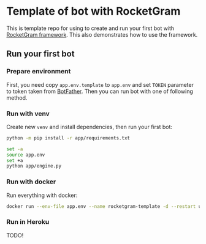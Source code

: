 # Template of bot with RocketGram

This is template repo for using to create and run your first bot with
[RocketGram framework](https://github.com/vd2org/rocketgram).
This also demonstrates how to use the framework.

## Run your first bot

### Prepare environment

First, you need copy `app.env.template` to `app.env` and set `TOKEN`
parameter to token taken from [BotFather](https://t.me/BotFather).
Then you can run bot with one of following method.

### Run with venv

Create new `venv` and install dependencies, then run your first bot:

```bash
python -m pip install -r app/requirements.txt

set -a
source app.env
set +a
python app/engine.py
```

### Run with docker

Run everything with docker:

```bash
docker run --env-file app.env --name rocketgram-template -d --restart unless-stopped rocketgram-template
```

### Run in Heroku

TODO!